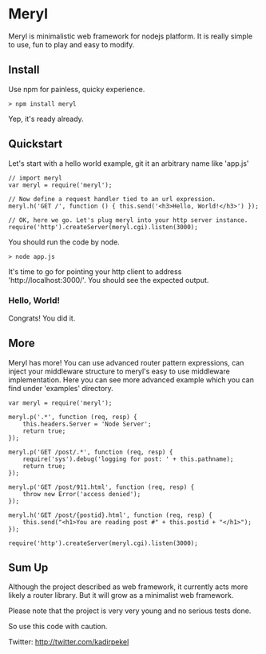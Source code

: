 Meryl
=====

Meryl is minimalistic web framework for nodejs platform.
It is really simple to use, fun to play and easy to modify.

Install
-------

Use npm for painless, quicky experience.

	> npm install meryl

Yep, it's ready already.

Quickstart
----------

Let's start with a hello world example, git it an arbitrary name like 'app.js'

	// import meryl
	var meryl = require('meryl');
	
	// Now define a request handler tied to an url expression.
	meryl.h('GET /', function () { this.send('<h3>Hello, World!</h3>') });
	
	// OK, here we go. Let's plug meryl into your http server instance.
	require('http').createServer(meryl.cgi).listen(3000);

You should run the code by node.

	> node app.js

	
It's time to go for pointing your http client to address 'http://localhost:3000/'.
You should see the expected output.

### Hello, World! ###

Congrats! You did it.

More
----

Meryl has more! You can use advanced router pattern expressions, can inject your middleware
structure to meryl's easy to use middleware implementation. Here you can see more advanced
example which you can find under 'examples' directory.

	var meryl = require('meryl');
	
	meryl.p('.*', function (req, resp) {
		this.headers.Server = 'Node Server';
		return true;
	});
	
	meryl.p('GET /post/.*', function (req, resp) {
		require('sys').debug('logging for post: ' + this.pathname);
		return true;
	});
	
	meryl.p('GET /post/911.html', function (req, resp) {
		throw new Error('access denied');
	});
	
	meryl.h('GET /post/{postid}.html', function (req, resp) {
		this.send("<h1>You are reading post #" + this.postid + "</h1>");
	});
	
	require('http').createServer(meryl.cgi).listen(3000);

Sum Up
------

Although the project described as web framework, it currently acts more likely a
router library. But it will grow as a minimalist web framework.

Please note that the project is very very young and no serious tests done.

So use this code with caution.

Twitter: <http://twitter.com/kadirpekel>

